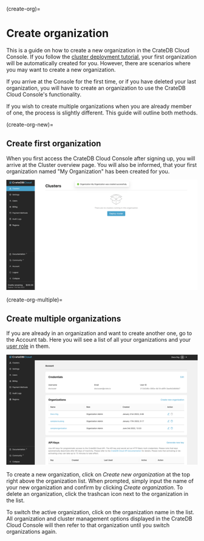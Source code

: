 (create-org)=
# Create organization 

This is a guide on how to create a new organization in the CrateDB Cloud
Console. If you follow the [cluster deployment
tutorial](https://crate.io/docs/cloud/tutorials/en/latest/cluster-deployment/stripe.html),
your first organization will be automatically created for you. However,
there are scenarios where you may want to create a new organization.

If you arrive at the Console for the first time, or if you have deleted
your last organization, you will have to create an organization to use
the CrateDB Cloud Console\'s functionality.

If you wish to create multiple organizations when you are already member
of one, the process is slightly different. This guide will outline both
methods.

(create-org-new)=
## Create first organization 

When you first access the CrateDB Cloud Console after signing up, you
will arrive at the Cluster overview page. You will also be informed,
that your first organization named \"My Organization\" has been created
for you.

![Cloud Console org overview without organization](../_assets/img/new-account-arrival.png)

(create-org-multiple)=
## Create multiple organizations 

If you are already in an organization and want to create another one, go
to the Account tab. Here you will see a list of all your organizations
and your [user
role](https://crate.io/docs/cloud/reference/en/latest/user-roles.html)
in them.

![Cloud Console account tab](../_assets/img/account.png)

To create a new organization, click on *Create new organization* at the
top right above the organization list. When prompted, simply input the
name of your new organization and confirm by clicking *Create
organization*. To delete an organization, click the trashcan icon next
to the organization in the list.

To switch the active organization, click on the organization name in the
list. All organization and cluster management options displayed in the
CrateDB Cloud Console will then refer to that organization until you
switch organizations again.
